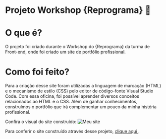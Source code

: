 # Projeto Workshop {Reprograma} :purple_heart:

# O que é?
O projeto foi criado durante o Workshop do {Reprograma} da turma de Front-end, onde foi criado um site de portfólio profissional.

# Como foi feito?
Para a criação desse site foram utilizadas a linguagem de marcação (HTML) e o mecanismo de estilo (CSS) pelo editor de código-fonte Visual Studio Code. Com essa oficina, foi possível aprender diversos conceitos relacionados ao HTML e o CSS. Além de ganhar conhecimentos, construímos o portfólio que irá complementar um pouco da minha história profissional.

Confira o visual do site construído:
![Meu site](./img/meusite.png)

Para conferir o site construído através desse projeto, <a href="https://primeiro-site-bruna-souza.netlify.app/" target='blank'>clique aqui </a> .  
